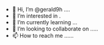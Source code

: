 - 👋 Hi, I’m @gerald9h ....
- 👀 I’m interested in .
- 🌱 I’m currently learning ...
- 💞️ I’m looking to collaborate on .....
- 📫 How to reach me ......

<!---
gerald9h/gerald9h is a ✨ special ✨ repository because its `README.md` (this file) appears on your GitHub profile.
You can click the Preview link to take a look at your changes.
--->

